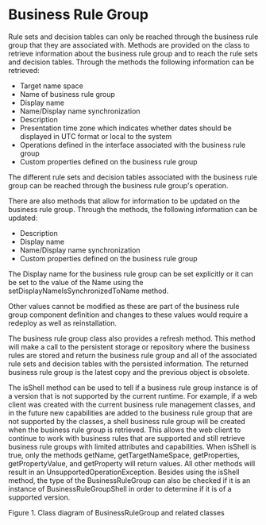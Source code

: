 # Business Rule Group

Rule sets and decision tables can only be reached through the business
rule group that they are associated with.  Methods are provided on
the class to retrieve information about the business rule group and
to reach the rule sets and decision tables.  Through the methods the
following information can be retrieved:

- Target name space
- Name of business rule group
- Display name
- Name/Display name synchronization
- Description
- Presentation time zone which indicates whether dates should be
displayed in UTC format or local to the system
- Operations defined in the interface associated with the business
rule group
- Custom properties defined on the business rule group

The different rule sets and decision tables associated with the
business rule group can be reached through the business rule group's
operation.

There are also methods that allow for information to be updated
on the business rule group.  Through the methods, the following information
can be updated:

- Description
- Display name
- Name/Display name synchronization
- Custom properties defined on the business rule group

The Display name for the business rule group can be set explicitly
or it can be set to the value of the Name using the setDisplayNameIsSynchronizedToName
method.

Other values cannot be modified as these are part of the business
rule group component definition and changes to these values would
require a redeploy as well as reinstallation.

The business rule group class also provides a refresh method. 
This method will make a call to the persistent storage or repository
where the business rules are stored and return the business rule group
and all of the associated rule sets and decision tables with the persisted
information.  The returned business rule group is the latest copy
and the previous object is obsolete.

The isShell method can be used to tell if a business rule group
instance is of a version that is not supported by the current runtime.
For example, if a web client was created with the current business
rule management classes, and in the future new capabilities are added
to the business rule group that are not supported by the classes,
a shell business rule group will be created when the business rule
group is retrieved.  This allows the web client to continue to work
with business rules that are supported and still retrieve business
rule groups with limited attributes and capabilities.  When isShell
is true, only the methods getName, getTargetNameSpace, getProperties,
getPropertyValue, and getProperty will return values.  All other methods
will result in an UnsupportedOperationException.  Besides using the
isShell method, the type of the BusinessRuleGroup can also be checked
if it is an instance of BusinessRuleGroupShell in order to determine
if it is of a supported version.

Figure 1. Class diagram of BusinessRuleGroup and
related classes

<!-- image -->